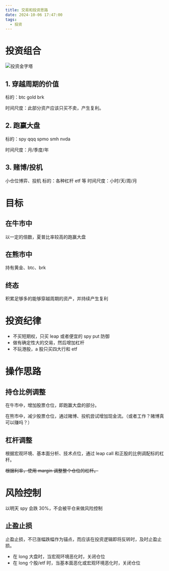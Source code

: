 ```yaml
---
title: 交易和投资思路
date: 2024-10-06 17:47:00
tags:
  - 投资
---
```


# 投资组合

![投资金字塔](images/invest_pyramid.png)

## 1. 穿越周期的价值

标的：btc gold brk

时间尺度：此部分资产应该只买不卖，产生复利。

## 2. 跑赢大盘

标的：spy qqq spmo smh nvda

时间尺度：月/季度/年

## 3. 赌博/投机

小仓位博弈、投机
标的：各种杠杆 etf 等
时间尺度：小时/天/周/月

# 目标

## 在牛市中

以一定的倍数，夏普比率较高的跑赢大盘

## 在熊市中

持有黄金、btc、brk

## 终态

积累足够多的能够穿越周期的资产，并持续产生复利

# 投资纪律

- 不买短期权，只买 leap 或者便宜的 spy put 防御
- 做有确定性大的交易，然后增加杠杆
- 不玩港股，a 股只买四大行和 etf

# 操作思路

## 持仓比例调整

在牛市中，增加股票仓位，即跑赢大盘的部分。

在熊市中，减少股票仓位，通过赌博、投机尝试增加现金流。（或者工作？赌博真可以赚吗？）

## 杠杆调整

根据宏观环境、基本面分析、技术点位，通过 leap call 和正股的比例调配标的杠杆。

~~根据利率，使用 margin 调整整个仓位的杠杆。~~

# 风险控制

以明天 spy 会跌 30%，不会被平仓来做风险控制

## 止盈止损

止盈止损，不已涨幅跌幅作为锚点，而应该在投资逻辑即将反转时，及时止盈止损。

- 在 long 大盘时，当宏观环境恶化时，关闭仓位
- 在 long 个股/etf 时，当基本面恶化或宏观环境恶化时，关闭仓位

